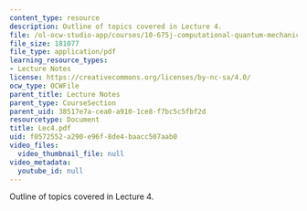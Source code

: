 ```yaml
---
content_type: resource
description: Outline of topics covered in Lecture 4.
file: /ol-ocw-studio-app/courses/10-675j-computational-quantum-mechanics-of-molecular-and-extended-systems-fall-2004/f0572552a290e96f8de4baacc507aab0_Lec4.pdf
file_size: 181077
file_type: application/pdf
learning_resource_types:
- Lecture Notes
license: https://creativecommons.org/licenses/by-nc-sa/4.0/
ocw_type: OCWFile
parent_title: Lecture Notes
parent_type: CourseSection
parent_uid: 38517e7a-cea0-a910-1ce8-f7bc5c5fbf2d
resourcetype: Document
title: Lec4.pdf
uid: f0572552-a290-e96f-8de4-baacc507aab0
video_files:
  video_thumbnail_file: null
video_metadata:
  youtube_id: null
---
```

Outline of topics covered in Lecture 4.